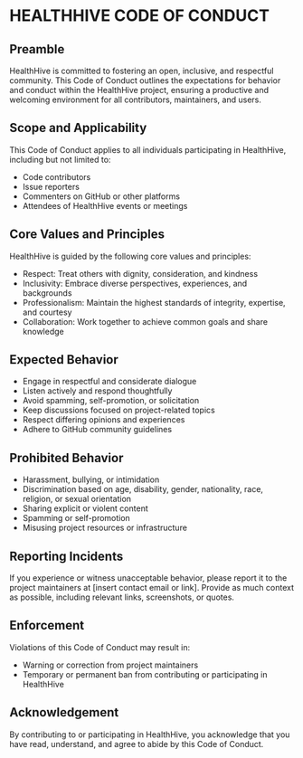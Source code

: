 # HEALTHHIVE CODE OF CONDUCT

## Preamble

HealthHive is committed to fostering an open, inclusive, and respectful community. This Code of Conduct outlines the expectations for behavior and conduct within the HealthHive project, ensuring a productive and welcoming environment for all contributors, maintainers, and users.

## Scope and Applicability

This Code of Conduct applies to all individuals participating in HealthHive, including but not limited to:

* Code contributors
* Issue reporters
* Commenters on GitHub or other platforms
* Attendees of HealthHive events or meetings

## Core Values and Principles

HealthHive is guided by the following core values and principles:

* Respect: Treat others with dignity, consideration, and kindness
* Inclusivity: Embrace diverse perspectives, experiences, and backgrounds
* Professionalism: Maintain the highest standards of integrity, expertise, and courtesy
* Collaboration: Work together to achieve common goals and share knowledge

## Expected Behavior

* Engage in respectful and considerate dialogue
* Listen actively and respond thoughtfully
* Avoid spamming, self-promotion, or solicitation
* Keep discussions focused on project-related topics
* Respect differing opinions and experiences
* Adhere to GitHub community guidelines

## Prohibited Behavior

* Harassment, bullying, or intimidation
* Discrimination based on age, disability, gender, nationality, race, religion, or sexual orientation
* Sharing explicit or violent content
* Spamming or self-promotion
* Misusing project resources or infrastructure

## Reporting Incidents

If you experience or witness unacceptable behavior, please report it to the project maintainers at [insert contact email or link]. Provide as much context as possible, including relevant links, screenshots, or quotes.

## Enforcement

Violations of this Code of Conduct may result in:

* Warning or correction from project maintainers
* Temporary or permanent ban from contributing or participating in HealthHive

## Acknowledgement

By contributing to or participating in HealthHive, you acknowledge that you have read, understand, and agree to abide by this Code of Conduct.
